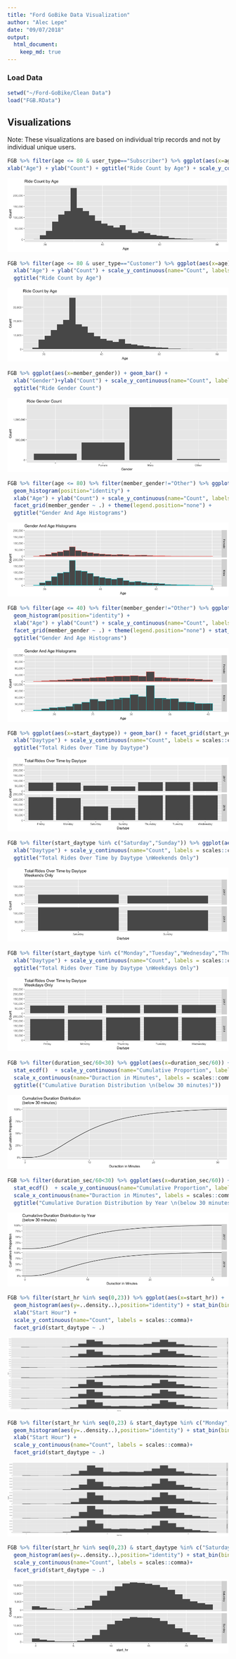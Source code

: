 ```yaml
---
title: "Ford GoBike Data Visualization"
author: "Alec Lepe"
date: "09/07/2018"
output: 
  html_document:
    keep_md: true
---
```



### Load Data

```r
setwd("~/Ford-GoBike/Clean Data")
load("FGB.RData")
```
## Visualizations
Note: These visualizations are based on individual trip records and not by individual unique users.

```r
FGB %>% filter(age <= 80 & user_type=="Subscriber") %>% ggplot(aes(x=age)) + geom_histogram() + 
xlab("Age") + ylab("Count") + ggtitle("Ride Count by Age") + scale_y_continuous(name="Count", labels = scales::comma)
```

![](visualizations_files/figure-html/graph1-1.png)<!-- -->


```r
FGB %>% filter(age <= 80 & user_type=="Customer") %>% ggplot(aes(x=age)) + geom_histogram() +
  xlab("Age") + ylab("Count") + scale_y_continuous(name="Count", labels = scales::comma) +
  ggtitle("Ride Count by Age")
```

![](visualizations_files/figure-html/graph2-1.png)<!-- -->


```r
FGB %>% ggplot(aes(x=member_gender)) + geom_bar() + 
  xlab("Gender")+ylab("Count") + scale_y_continuous(name="Count", labels = scales::comma) +
  ggtitle("Ride Gender Count")
```

![](visualizations_files/figure-html/graph3-1.png)<!-- -->


```r
FGB %>% filter(age <= 80) %>% filter(member_gender!="Other") %>% ggplot(aes(x=age, color=member_gender)) + 
  geom_histogram(position="identity") +
  xlab("Age") + ylab("Count") + scale_y_continuous(name="Count", labels = scales::comma) + 
  facet_grid(member_gender ~ .) + theme(legend.position="none") +
  ggtitle("Gender And Age Histograms")
```

![](visualizations_files/figure-html/graph4-1.png)<!-- -->

```r
FGB %>% filter(age <= 40) %>% filter(member_gender!="Other") %>% ggplot(aes(x=age, color=member_gender)) + 
  geom_histogram(position="identity") +
  xlab("Age") + ylab("Count") + scale_y_continuous(name="Count", labels = scales::comma) + 
  facet_grid(member_gender ~ .) + theme(legend.position="none") + stat_bin(bins=(40-18)) +
  ggtitle("Gender And Age Histograms")
```

![](visualizations_files/figure-html/graph4a-1.png)<!-- -->



```r
FGB %>% ggplot(aes(x=start_daytype)) + geom_bar() + facet_grid(start_year ~ .) + 
  xlab("Daytype") + scale_y_continuous(name="Count", labels = scales::comma) + 
  ggtitle("Total Rides Over Time by Daytype")
```

![](visualizations_files/figure-html/graph6-1.png)<!-- -->

```r
FGB %>% filter(start_daytype %in% c("Saturday","Sunday")) %>% ggplot(aes(x=start_daytype)) + geom_bar() + facet_grid(start_year ~ .) + 
  xlab("Daytype") + scale_y_continuous(name="Count", labels = scales::comma) + 
  ggtitle("Total Rides Over Time by Daytype \nWeekends Only")
```

![](visualizations_files/figure-html/graph7-1.png)<!-- -->

```r
FGB %>% filter(start_daytype %in% c("Monday","Tuesday","Wednesday","Thursday","Friday")) %>% ggplot(aes(x=start_daytype)) + geom_bar() + facet_grid(start_year ~ .) + 
  xlab("Daytype") + scale_y_continuous(name="Count", labels = scales::comma) + 
  ggtitle("Total Rides Over Time by Daytype \nWeekdays Only")
```

![](visualizations_files/figure-html/graph8-1.png)<!-- -->


```r
FGB %>% filter(duration_sec/60<30) %>% ggplot(aes(x=duration_sec/60)) + 
  stat_ecdf()  + scale_y_continuous(name="Cumulative Proportion", labels = scales::percent) + 
  scale_x_continuous(name="Duraction in Minutes", labels = scales::comma)+
  ggtitle(("Cumulative Duration Distribution \n(below 30 minutes)"))
```

![](visualizations_files/figure-html/graph9-1.png)<!-- -->


```r
FGB %>% filter(duration_sec/60<30) %>% ggplot(aes(x=duration_sec/60)) + 
  stat_ecdf()  + scale_y_continuous(name="Cumulative Proportion", labels = scales::percent) + 
  scale_x_continuous(name="Duraction in Minutes", labels = scales::comma)+
  ggtitle("Cumulative Duration Distribution by Year \n(below 30 minutes)")+facet_grid(start_year~.)
```

![](visualizations_files/figure-html/graph10-1.png)<!-- -->


```r
FGB %>% filter(start_hr %in% seq(0,23)) %>% ggplot(aes(x=start_hr)) + 
  geom_histogram(aes(y=..density..),position="identity") + stat_bin(bins=24) + 
  xlab("Start Hour") + 
  scale_y_continuous(name="Count", labels = scales::comma)+
  facet_grid(start_daytype ~ .)
```

![](visualizations_files/figure-html/graph11-1.png)<!-- -->


```r
FGB %>% filter(start_hr %in% seq(0,23) & start_daytype %in% c("Monday","Tuesday","Wednesday","Thursday","Friday")) %>% ggplot(aes(x=start_hr)) + 
  geom_histogram(aes(y=..density..),position="identity") + stat_bin(bins=24) + 
  xlab("Start Hour") + 
  scale_y_continuous(name="Count", labels = scales::comma)+
  facet_grid(start_daytype ~ .)
```

![](visualizations_files/figure-html/graph11a-1.png)<!-- -->


```r
FGB %>% filter(start_hr %in% seq(0,23) & start_daytype %in% c("Saturday","Sunday")) %>% ggplot(aes(x=start_hr)) + 
  geom_histogram(aes(y=..density..),position="identity") + stat_bin(bins=24)+
  scale_y_continuous(name="Count", labels = scales::comma)+
  facet_grid(start_daytype ~ .)
```

![](visualizations_files/figure-html/graph12-1.png)<!-- -->
